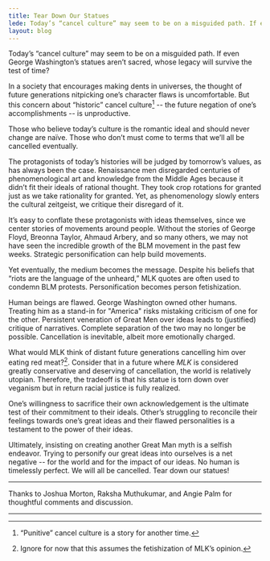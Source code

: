 ```yaml
---
title: Tear Down Our Statues
lede: Today’s “cancel culture” may seem to be on a misguided path. If even George Washington’s statues aren’t sacred, whose legacy will survive the test of time?
layout: blog
---
```


Today’s “cancel culture” may seem to be on a misguided path. If even George
Washington’s statues aren’t sacred, whose legacy will survive the test of time?

In a society that encourages making dents in universes, the thought of future
generations nitpicking one’s character flaws is uncomfortable. But this concern
about “historic” cancel culture[^1] -- the future negation of one’s
accomplishments -- is unproductive.

Those who believe today’s culture is the romantic ideal and should never change
are naïve. Those who don’t must come to terms that we’ll all be cancelled
eventually. 

The protagonists of today’s histories will be judged by tomorrow’s values, as
has always been the case. Renaissance men disregarded centuries of
phenomenological art and knowledge from the Middle Ages because it didn’t fit
their ideals of rational thought. They took crop rotations for granted just as
we take rationality for granted. Yet, as phenomenology slowly enters the
cultural zeitgeist, we critique their disregard of it.

It’s easy to conflate these protagonists with ideas themselves, since we center
stories of movements around people. Without the stories of George Floyd,
Breonna Taylor, Ahmaud Arbery, and so many others, we may not have seen the
incredible growth of the BLM movement in the past few weeks. Strategic
personification can help build movements.

Yet eventually, the medium becomes the message. Despite his beliefs that “riots
are the language of the unheard,” MLK quotes are often used to condemn BLM
protests. Personification becomes person fetishization. 

Human beings are flawed. George Washington owned other humans. Treating him as
a stand-in for "America" risks mistaking criticism of one for the other.
Persistent veneration of Great Men over ideas leads to (justified) critique of
narratives. Complete separation of the two may no longer be possible.
Cancellation is inevitable, albeit more emotionally charged.

What would MLK think of distant future generations cancelling him over eating
red meat?[^2]. Consider that in a future where _MLK_ is considered greatly
conservative and deserving of cancellation, the world is relatively utopian.
Therefore, the tradeoff is that his statue is torn down over veganism but in
return racial justice is fully realized.

One’s willingness to sacrifice their own acknowledgement is the ultimate test
of their commitment to their ideals. Other’s struggling to reconcile their
feelings towards one’s great ideas and their flawed personalities is a
testament to the power of their ideas.

Ultimately, insisting on creating another Great Man myth is a selfish endeavor.
Trying to personify our great ideas into ourselves is a net negative -- for the
world and for the impact of our ideas. No human is timelessly perfect. We will
all be cancelled. Tear down our statues!

---
Thanks to Joshua Morton, Raksha Muthukumar, and Angie Palm for thoughtful
comments and discussion.

---
[^1]: “Punitive” cancel culture is a story for another time.

[^2]: Ignore for now that this assumes the fetishization of MLK’s opinion.

